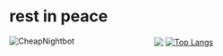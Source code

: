 # rest in peace 

<p align="center">
  <a href="#"><img align="left" src="https://github-stats-alpha.vercel.app/api?username=cheapnightbot" alt="CheapNightbot" /></a>
  <a href="#"><img align="center" src="https://readme-typing-svg.demolab.com?font=Lilita+One&size=22&pause=1000&center=true&vCenter=true&width=230&height=40&lines=Cheap+Nightbot" /></a>
  <a href="#"><img align="center" src="https://github-readme-stats.vercel.app/api/top-langs/?username=CheapNightbot&size_weight=0.5&count_weight=0.5&layout=compact" alt="Top Langs" /></a>
</p>
 
